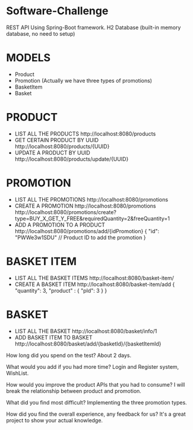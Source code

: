 # Software-Challenge
REST API Using Spring-Boot framework.
H2 Database (built-in memory database, no need to setup)

# MODELS
  - Product
  - Promotion (Actually we have three types of promotions)
  - BasketItem
  - Basket

# PRODUCT
  - LIST ALL THE PRODUCTS http://localhost:8080/products
  - GET CERTAIN PRODUCT BY UUID http://localhost:8080/products/{UUID}
  - UPDATE A PRODUCT BY UUID http://localhost:8080/products/update/{UUID}
# PROMOTION
  - LIST ALL THE PROMOTIONS http://localhost:8080/promotions
  - CREATE A PROMOTION http://localhost:8080/promotions
    http://localhost:8080/promotions/create?type=BUY_X_GET_Y_FREE&requiredQuantity=2&freeQuantity=1
  - ADD A PROMOTION TO A PRODUCT http://localhost:8080/promotions/add/{idPromotion}
    {
        "id": "PWWe3w1SDU" // Product ID to add the promotion
    }
# BASKET ITEM
  - LIST ALL THE BASKET ITEMS http://localhost:8080/basket-item/
  - CREATE A BASKET ITEM http://localhost:8080/basket-item/add
    {
    "quantity": 3,
    "product" : {
        "pId": 3
      }
    }
# BASKET
  - LIST ALL THE BASKET http://localhost:8080/basket/info/1
  - ADD BASKET ITEM TO BASKET http://localhost:8080/basket/add/{basketId}/{basketItemId}

How long did you spend on the test?
About 2 days.

What would you add if you had more time?
Login and Register system, WishList.

How would you improve the product APIs that you had to consume?
I will break the relationship between product and promotion.

What did you find most difficult?
Implementing the three promotion types.

How did you find the overall experience, any feedback for us?
It's a great project to show your actual knowledge.
